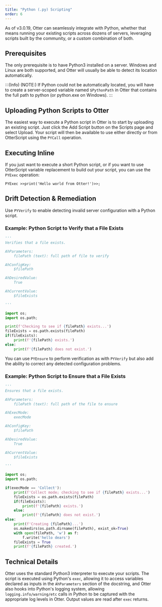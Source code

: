 ```yaml
---
title: "Python (.py) Scripting"
order: 6
---
```


As of v3.0.19, Otter can seamlessly integrate with Python, whether that means running your existing scripts across dozens of servers, leveraging scripts built by the community, or a custom combination of both.

## Prerequisites

The only prerequisite is to have Python3 installed on a server. Windows and Linux are both supported, and Otter will usually be able to detect its location automatically.

:::(Info) (NOTE:)
If Python could not be automatically located, you will have to create a server-scoped variable named `$PythonPath` in Otter that contains the full path to python (or python.exe on Windows).
:::

## Uploading Python Scripts to Otter

The easiest way to execute a Python script in Otter is to start by uploading an existing script. Just click the Add Script button on the Scripts page and select Upload. Your script will then be available to use either directly or from OtterScript using the `PYCall` operation.


## Executing Inline

If you just want to execute a short Python script, or if you want to use OtterScript variable replacement to build out your script, you can use the `PYExec` operation:

```OtterScript
PYExec >>print('Hello world from Otter!')>>;
```

## Drift Detection & Remediation

Use `PYVerify` to enable detecting invalid server configuration with a Python script.

### Example: Python Script to Verify that a File Exists

```python
'''
Verifies that a file exists.

AhParameters:
    filePath (text): full path of file to verify

AhConfigKey:
    $filePath

AhDesiredValue:
    True

AhCurrentValue:
    $fileExists

'''

import os;
import os.path;

print(f'Checking to see if {filePath} exists...')
fileExists = os.path.exists(filePath)
if(fileExists):
    print(f'{filePath} exists.')
else:
    print(f'{filePath} does not exist.')
```

You can use `PYEnsure` to perform verification as with `PYVerify` but also add the ability to correct any detected configuration problems.

### Example: Python Script to Ensure that a File Exists

```python
'''
Ensures that a file exists.

AhParameters:
    filePath (text): full path of the file to ensure

AhExecMode:
    execMode

AhConfigKey:
    $filePath

AhDesiredValue:
    True

AhCurrentValue:
    $fileExists

'''

import os;
import os.path;

if(execMode == 'Collect'):
    print(f'Collect mode; checking to see if {filePath} exists...')
    fileExists = os.path.exists(filePath)
    if(fileExists):
        print(f'{filePath} exists.')
    else:
        print(f'{filePath} does not exist.')
else:
    print(f'Creating {filePath}...')
    os.makedirs(os.path.dirname(filePath), exist_ok=True)
    with open(filePath, 'w') as f:
        f.write('hello dears')
    fileExists = True
    print(f'{filePath} created.')
```

## Technical Details

Otter uses the standard Python3 interpreter to execute your scripts. The script is executed using Python's `exec`, allowing it to access variables declared as inputs in the `AhParameters` section of the docstring, and Otter also hooks into Python's logging system, allowing `logging.info/warning/etc` calls in Python to be captured with the appropriate log levels in Otter. Output values are read after `exec` returns.

